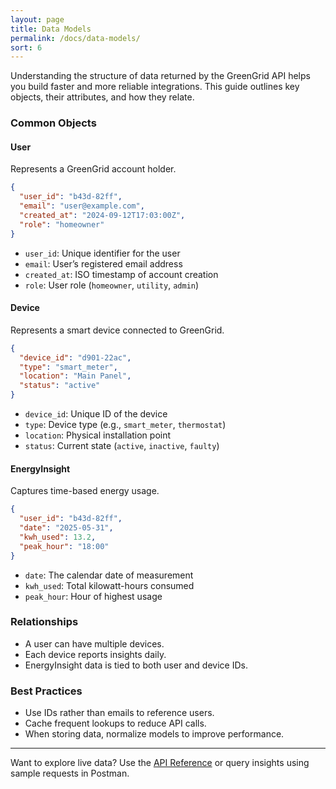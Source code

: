 ```yaml
---
layout: page
title: Data Models
permalink: /docs/data-models/
sort: 6
---
```

Understanding the structure of data returned by the GreenGrid API helps you build faster and more reliable integrations. This guide outlines key objects, their attributes, and how they relate.

### Common Objects

#### User

Represents a GreenGrid account holder.

```json
{
  "user_id": "b43d-82ff",
  "email": "user@example.com",
  "created_at": "2024-09-12T17:03:00Z",
  "role": "homeowner"
}
```

- `user_id`: Unique identifier for the user
- `email`: User’s registered email address
- `created_at`: ISO timestamp of account creation
- `role`: User role (`homeowner`, `utility`, `admin`)

#### Device

Represents a smart device connected to GreenGrid.

```json
{
  "device_id": "d901-22ac",
  "type": "smart_meter",
  "location": "Main Panel",
  "status": "active"
}
```

- `device_id`: Unique ID of the device
- `type`: Device type (e.g., `smart_meter`, `thermostat`)
- `location`: Physical installation point
- `status`: Current state (`active`, `inactive`, `faulty`)

#### EnergyInsight

Captures time-based energy usage.

```json
{
  "user_id": "b43d-82ff",
  "date": "2025-05-31",
  "kwh_used": 13.2,
  "peak_hour": "18:00"
}
```

- `date`: The calendar date of measurement
- `kwh_used`: Total kilowatt-hours consumed
- `peak_hour`: Hour of highest usage

### Relationships

- A user can have multiple devices.
- Each device reports insights daily.
- EnergyInsight data is tied to both user and device IDs.

### Best Practices

- Use IDs rather than emails to reference users.
- Cache frequent lookups to reduce API calls.
- When storing data, normalize models to improve performance.

---

Want to explore live data? Use the [API Reference](./api-reference.md) or query insights using sample requests in Postman.
